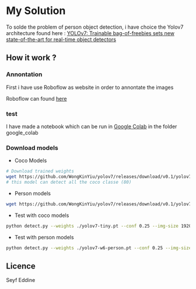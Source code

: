 # My Solution

To solde the problem of person object detection, i have choice the Yolov7 architecture found here : [YOLOv7: Trainable bag-of-freebies sets new state-of-the-art for real-time object detectors](https://arxiv.org/abs/2207.02696)

## How it work ?

### Annontation
First i have use Roboflow as website in order to annontate the images

Roboflow can found [here](https://roboflow.com/)

### test

I have made a notebook which can be run in [Google Colab](https://colab.research.google.com) in the folder google_colab

### Download models
- Coco Models

```sh
# Download trained weights
wget https://github.com/WongKinYiu/yolov7/releases/download/v0.1/yolov7-tiny.pt
# this model can detect all the coco classe (80)
```
- Person models
```sh
wget https://github.com/WongKinYiu/yolov7/releases/download/v0.1/yolov7-w6-person.pt

```
- Test with coco models
```sh
python detect.py --weights ./yolov7-tiny.pt --conf 0.25 --img-size 1920 --source image_test/1660626000.jpg
```

- Test with person models
```sh
python detect.py --weights ./yolov7-w6-person.pt --conf 0.25 --img-size 1920 --source image_test/1660626000.jpg
```

## Licence

Seyf Eddine




